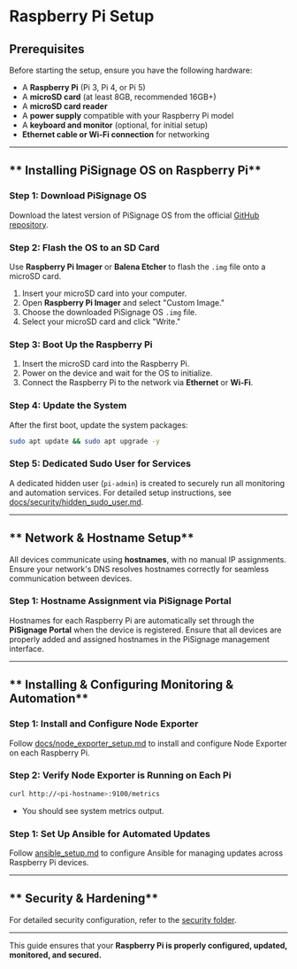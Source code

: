 # Raspberry Pi Setup

## Prerequisites
Before starting the setup, ensure you have the following hardware:
- A **Raspberry Pi** (Pi 3, Pi 4, or Pi 5)
- A **microSD card** (at least 8GB, recommended 16GB+)
- A **microSD card reader**
- A **power supply** compatible with your Raspberry Pi model
- A **keyboard and monitor** (optional, for initial setup)
- **Ethernet cable or Wi-Fi connection** for networking

---

## ** Installing PiSignage OS on Raspberry Pi**

### **Step 1: Download PiSignage OS**
Download the latest version of PiSignage OS from the official [GitHub repository](https://github.com/colloqi/piSignage).

### **Step 2: Flash the OS to an SD Card**
Use **Raspberry Pi Imager** or **Balena Etcher** to flash the `.img` file onto a microSD card.

1. Insert your microSD card into your computer.
2. Open **Raspberry Pi Imager** and select "Custom Image."
3. Choose the downloaded PiSignage OS `.img` file.
4. Select your microSD card and click "Write."

### **Step 3: Boot Up the Raspberry Pi**
1. Insert the microSD card into the Raspberry Pi.
2. Power on the device and wait for the OS to initialize.
3. Connect the Raspberry Pi to the network via **Ethernet** or **Wi-Fi**.

### **Step 4: Update the System**
After the first boot, update the system packages:
```bash
sudo apt update && sudo apt upgrade -y
```
### **Step 5: Dedicated Sudo User for Services**
A dedicated hidden user (`pi-admin`) is created to securely run all monitoring and automation services. For detailed setup instructions, see [docs/security/hidden_sudo_user.md](docs/security/hidden_sudo_user.md).


---

## ** Network & Hostname Setup**
All devices communicate using **hostnames**, with no manual IP assignments. Ensure your network's DNS resolves hostnames correctly for seamless communication between devices.

### **Step 1: Hostname Assignment via PiSignage Portal**
Hostnames for each Raspberry Pi are automatically set through the **PiSignage Portal** when the device is registered. Ensure that all devices are properly added and assigned hostnames in the PiSignage management interface.


---

## ** Installing & Configuring Monitoring & Automation**

### **Step 1: Install and Configure Node Exporter**
Follow [docs/node_exporter_setup.md](https://github.com/gorman-ap/rpi-fleet-management/blob/main/docs/monitoring/node_exporter_setup.md) to install and configure Node Exporter on each Raspberry Pi.

### **Step 2: Verify Node Exporter is Running on Each Pi**
```bash
curl http://<pi-hostname>:9100/metrics
```
- You should see system metrics output.

### **Step 1: Set Up Ansible for Automated Updates**
Follow [ansible_setup.md](https://github.com/gorman-ap/rpi-fleet-management/blob/main/docs/monitoring/ansible_setup.md) to configure Ansible for managing updates across Raspberry Pi devices.



---

## ** Security & Hardening**

For detailed security configuration, refer to the [security folder](https://github.com/gorman-ap/rpi-fleet-management/tree/main/docs/security).


---

This guide ensures that your **Raspberry Pi is properly configured, updated, monitored, and secured.** 
